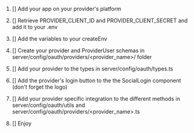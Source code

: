 1. [] Add your app on your provider's platform

2. [] Retrieve PROVIDER_CLIENT_ID and PROVIDER_CLIENT_SECRET and add it to your .env

3. [] Add the variables to your createEnv

4. [] Create your provider and ProviderUser schemas in server/config/oauth/providers/<provider_name>/ folder

5. [] Add your provider to the types in server/config/oauth/types.ts 

6. [] Add the provider's login button to the the SocialLogin component (don't forget the logo)

7. [] Add your provider specific integration to the different methods in server/config/oauth/utils and server/config/oauth/providers/<provider_name>.ts

8. [] Enjoy